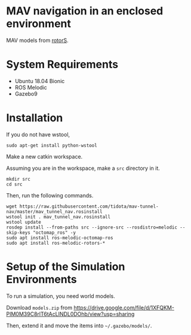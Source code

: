 # MAV navigation in an enclosed environment

MAV models from [rotorS](https://github.com/ethz-asl/rotors_simulator).

# System Requirements

- Ubuntu 18.04 Bionic
- ROS Melodic
- Gazebo9

# Installation

If you do not have wstool,
```
sudo apt-get install python-wstool
```

Make a new catkin workspace.

Assuming you are in the workspace, make a `src` directory in it.
```
mkdir src
cd src
```

Then, run the following commands.
```
wget https://raw.githubusercontent.com/tidota/mav-tunnel-nav/master/mav_tunnel_nav.rosinstall
wstool init . mav_tunnel_nav.rosinstall
wstool update
rosdep install --from-paths src --ignore-src --rosdistro=melodic --skip-keys "octomap_ros" -y
sudo apt install ros-melodic-octomap-ros
sudo apt install ros-melodic-rotors-*
```

# Setup of the Simulation Environments

To run a simulation, you need world models.

Download `models.zip` from https://drive.google.com/file/d/1XFQKM-PIM0M39C8rlT6tAcLINDL0DOhb/view?usp=sharing

Then, extend it and move the items into `~/.gazebo/models/`.
